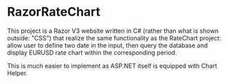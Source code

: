 RazorRateChart
==============
This project is a Razor V3 website written in C# (rather than what is shown outside: "CSS") that realize the same functionality as the RateChart project: allow user to define two date in the input, then query the database and display EURUSD rate chart within the corresponding period.

This is much easier to implement as ASP.NET itself is equipped with Chart Helper.
